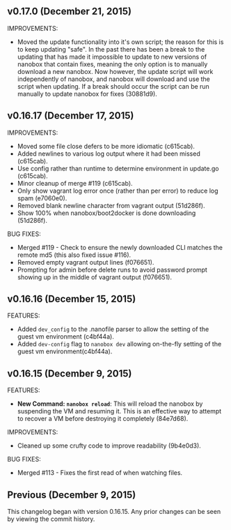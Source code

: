 ## v0.17.0 (December 21, 2015)

IMPROVEMENTS:
  - Moved the update functionality into it's own script; the reason for this is
  to keep updating "safe". In the past there has been a break to the updating
  that has made it impossible to update to new versions of nanobox that contain
  fixes, meaning the only option is to manually download a new nanobox. Now however,
  the update script will work independently of nanobox, and nanobox will download
  and use the script when updating. If a break should occur the script can be
  run manually to update nanobox for fixes (30881d9).

## v0.16.17 (December 17, 2015)

IMPROVEMENTS:
  - Moved some file close defers to be more idiomatic (c615cab).
  - Added newlines to various log output where it had been missed (c615cab).
  - Use config rather than runtime to determine environment in update.go (c615cab).
  - Minor cleanup of merge #119 (c615cab).
  - Only show vagrant log error once (rather than per error) to reduce log spam (e7060e0).
  - Removed blank newline character from vagrant output (51d286f).
  - Show 100% when nanobox/boot2docker is done downloading (51d286f).

BUG FIXES:

  - Merged #119 - Check to ensure the newly downloaded CLI matches the remote md5
  (this also fixed issue #116).
  - Removed empty vagrant output lines (f076651).
  - Prompting for admin before delete runs to avoid password prompt showing up in
  the middle of vagrant output (f076651).

## v0.16.16 (December 15, 2015)

FEATURES:

  - Added `dev_config` to the .nanofile parser to allow the setting of the guest
  vm environment (c4bf44a).
  - Added `dev-config` flag to `nanobox dev` allowing on-the-fly setting of the
  guest vm environment(c4bf44a).

## v0.16.15 (December 9, 2015)

FEATURES:

  - **New Command: `nanobox reload`**: This will reload the nanobox by suspending
  the VM and resuming it. This is an effective way to attempt to recover a VM
  before destroying it completely (84e7d68).

IMPROVEMENTS:

  - Cleaned up some crufty code to improve readability (9b4e0d3).

BUG FIXES:

  - Merged #113 - Fixes the first read of when watching files.


## Previous (December 9, 2015)

This changelog began with version 0.16.15. Any prior changes can be seen by viewing
the commit history.
